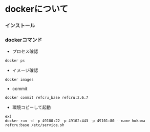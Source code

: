 # dockerについて
### インストール


### dockerコマンド

 - プロセス確認
```
docker ps
```
 - イメージ確認
```
docker images
```
 - commit
```
docker commit refcru_base refcru:2.6.7
```
 - 環境コピーして起動
```
ex)
docker run -d -p 49100:22 -p 49102:443 -p 49101:80 --name hokama refcru:base /etc/service.sh
```
